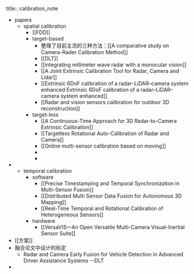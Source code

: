 title:: calibration_note

- papers
	- spatial calibration
		- [[FDD]]
		- target-based
			- 整理了目前主流的三种方法：[[A comparative study on Camera-Rader Calibration Method]]
			- [[DLT]]
			- [[integrating millimeter wave radar with a monocular vision]]
			- [[A Joint Extrinsic Calibration Tool for Radar, Camera and Lidar]]
			- [[Extrinsic 6DoF calibration of a radar–LiDAR–camera system enhanced Extrinsic 6DoF calibration of a radar–LiDAR–camera system enhanced]]
			- [[Radar and vision sensors calibration for outdoor 3D reconstruction]]
		- target-less
			- [[A Continuous-Time Approach for 3D Radar-to-Camera Extrinsic Calibration]]
			- [[Targetless Rotational Auto-Calibration of Radar and Camera]]
			- [[Online multi-sensor calibration based on moving]]
			-
			-
-
	- temporal calibration
		- software
			- [[Precise Timestamping and Temporal Synchronization in Multi-Sensor Fusion]]
			- [[Distributed Multi Sensor Data Fusion for Autonomous 3D Mapping]]
			- [[Real-Time Temporal and Rotational Calibration of Heterogeneous Sensors]]
		- hardware
			- [[VersaVIS—An Open Versatile Multi-Camera Visual-Inertial Sensor Suite]]
- [[方案]]
- 融合论文中设计的标定
	- Radar and Camera Early Fusion for Vehicle Detection in Advanced Driver Assistance Systems --DLT
-